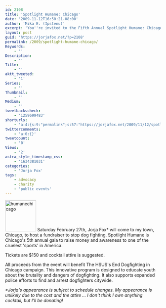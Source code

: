 ```yaml
---
id: 2108
title: 'Spotlight Humane: Chicago'
date: '2009-11-12T16:50:21-08:00'
author: 'Mika E. (Ipstenu)'
excerpt: 'You''re invited to the Fifth Annual Spotlight Humane: Chicago. An exciting evening of food, cocktails and music, organized by The Humane Society of the United States, and hosted by Jorja Fox*.'
layout: post
guid: 'https://jorjafox.net/?p=2108'
permalink: /2009/spotlight-humane-chicago/
Keywords:
    - ''
Description:
    - ''
Title:
    - ''
aktt_tweeted:
    - '1'
Series:
    - ''
Thumbnail:
    - ''
Medium:
    - ''
tweetbackscheck:
    - '1259699483'
shorturls:
    - 'a:4:{s:9:"permalink";s:57:"https://jorjafox.net/2009/11/12/spotlight-humane-chicago/";s:7:"tinyurl";s:26:"http://tinyurl.com/ykbphuk";s:4:"isgd";s:18:"http://is.gd/52Wix";s:5:"bitly";s:20:"http://bit.ly/1TfweZ";}'
twittercomments:
    - 'a:0:{}'
tweetcount:
    - '0'
Views:
    - '2'
astra_style_timestamp_css:
    - '1634381031'
categories:
    - 'Jorja Fox'
tags:
    - advocacy
    - charity
    - 'public events'
---
```


<img src="//static.jorjafox.net/wordpress/2009/11/humanechicago-100x100.jpg" alt="humanechicago" title="humanechicago" width="100" height="100" class="alignleft size-thumbnail wp-image-2109" /> Saturday February 27th, Jorja Fox* will come to my town, Chicago, to host a fundraiser to stop dog fighting.  Spotlight Humane is Chicago's 5th annual gala to raise money and awareness to one of the cruelest 'sports' in America.

Tickets are $150 and cocktail attire is suggested.

All proceeds from the event will benefit The HSUS's End Dogfighting in Chicago campaign. This innovative program is designed to educate youth about the brutality and dangers of dogfighting. It also supports expanded police efforts to find and arrest dogfighters citywide.

_*Jorja's appearance is subject to schedule changes. My appearance is unlikely due to the cost and the attire ... I don't think I own anything cocktail, but I'll be donating!_
